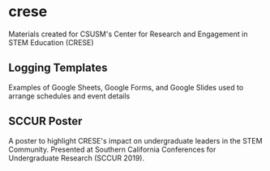 # crese

Materials created for CSUSM's Center for Research and Engagement in STEM Education (CRESE)

## Logging Templates
Examples of Google Sheets, Google Forms, and Google Slides used to arrange schedules and event details

## SCCUR Poster
A poster to highlight CRESE's impact on undergraduate leaders in the STEM Community. Presented at Southern California Conferences for Undergraduate Research (SCCUR 2019).
